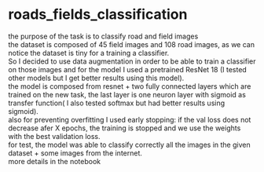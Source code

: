 # roads_fields_classification
the purpose of the task is to classify road and field images  
the dataset is composed of 45 field images and 108 road images, as we can notice the dataset is tiny for a training a classifier.  
So I decided to use data augmentation in order to be able to train a classifier on those images and for the model I used a pretrained ResNet 18 (I tested other models but I get better results using this model).       
the model is composed from resnet + two fully connected layers which are trained on the new task, the last layer is one neuron layer with sigmoid as transfer function( I also tested softmax but had better results using sigmoid).     
also for preventing overfitting I used early stopping: if the val loss does not decrease afer X epochs, the training is stopped and we use the weights with the best validation loss.   
for test, the model was able to classify correctly all the images in the given dataset + some images from the internet. \
more details in the notebook
